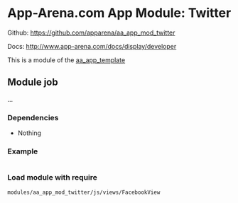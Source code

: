 # App-Arena.com App Module: Twitter
Github: https://github.com/apparena/aa_app_mod_twitter

Docs:   http://www.app-arena.com/docs/display/developer

This is a module of the [aa_app_template](https://github.com/apparena/aa_app_template)

## Module job
...

### Dependencies
* Nothing

### Example
```javascript

```

### Load module with require
```
modules/aa_app_mod_twitter/js/views/FacebookView
```
